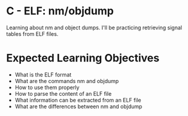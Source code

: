 # C - ELF: nm/objdump
Learning about nm and object dumps.  I'll be practicing retrieving signal tables from ELF files.

# Expected Learning Objectives
- What is the ELF format
- What are the commands nm and objdump
- How to use them properly
- How to parse the content of an ELF file
- What information can be extracted from an ELF file
- What are the differences between nm and objdump